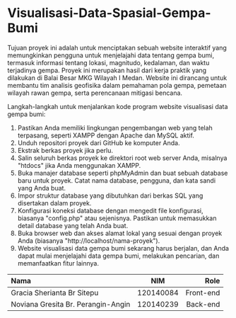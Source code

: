 # Visualisasi-Data-Spasial-Gempa-Bumi
Tujuan proyek ini adalah untuk menciptakan sebuah website interaktif yang memungkinkan pengguna untuk menjelajahi data tentang gempa bumi, termasuk informasi tentang lokasi, magnitudo, kedalaman, dan waktu terjadinya gempa. Proyek ini merupakan hasil dari kerja praktik yang dilakukan di Balai Besar MKG Wilayah I Medan. Website ini dirancang untuk membantu tim analisis geofisika dalam pemahaman pola gempa, pemetaan wilayah rawan gempa, serta perencanaan mitigasi bencana.

Langkah-langkah untuk menjalankan kode program website visualisasi data gempa bumi:
1. Pastikan Anda memiliki lingkungan pengembangan web yang telah terpasang, seperti XAMPP dengan Apache dan MySQL aktif.
2. Unduh repositori proyek dari GitHub ke komputer Anda.
3. Ekstrak berkas proyek jika perlu.
4. Salin seluruh berkas proyek ke direktori root web server Anda, misalnya "htdocs" jika Anda menggunakan XAMPP.
5. Buka manajer database seperti phpMyAdmin dan buat sebuah database baru untuk proyek. Catat nama database, pengguna, dan kata sandi yang Anda buat.
6. Impor struktur database yang dibutuhkan dari berkas SQL yang disertakan dalam proyek.
7. Konfigurasi koneksi database dengan mengedit file konfigurasi, biasanya "config.php" atau sejenisnya. Pastikan untuk memasukkan detail database yang telah Anda buat.
8. Buka browser web dan akses alamat lokal yang sesuai dengan proyek Anda (biasanya "http://localhost/nama-proyek").
9. Website visualisasi data gempa bumi sekarang harus berjalan, dan Anda dapat mulai menjelajahi data gempa bumi, melakukan pencarian, dan memanfaatkan fitur lainnya.

| Nama | NIM | Role |
| :---         |     :---:      |          ---: |
| Gracia Sherianta Br Sitepu    | 120140084    | Front-end    |
| Noviana Gresita Br. Perangin-Angin    | 120140239       | Back-end     |
